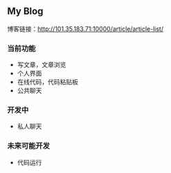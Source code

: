 ## My Blog
博客链接：http://101.35.183.71:10000/article/article-list/

### 当前功能
* 写文章，文章浏览
* 个人界面
* 在线代码，代码粘贴板
* 公共聊天
### 开发中
* 私人聊天
### 未来可能开发
* 代码运行
